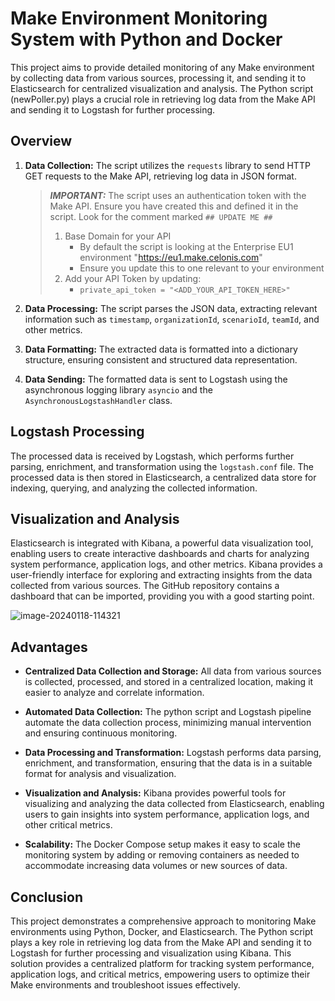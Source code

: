 # Make Environment Monitoring System with Python and Docker

This project aims to provide detailed monitoring of any Make environment by collecting data from various sources, processing it, and sending it to Elasticsearch for centralized visualization and analysis. The Python script (newPoller.py) plays a crucial role in retrieving log data from the Make API and sending it to Logstash for further processing.

## Overview

1. **Data Collection:**
   The script utilizes the `requests` library to send HTTP GET requests to the Make API, retrieving log data in JSON format.

   > ***IMPORTANT:***
   >    The script uses an authentication token with the Make API. Ensure you have created this and defined it in the script. 
   >    Look for the comment marked `## UPDATE ME ##`
   >
   >    1. Base Domain for your API
   >        - By default the script is looking at the Enterprise EU1 environment "https://eu1.make.celonis.com"
   >        - Ensure you update this to one relevant to your environment
   >    2. Add your API Token by updating:
   >        - `private_api_token = "<ADD_YOUR_API_TOKEN_HERE>"`
2. **Data Processing:**
   The script parses the JSON data, extracting relevant information such as `timestamp`, `organizationId`, `scenarioId`, `teamId`, and other metrics.

3. **Data Formatting:**
   The extracted data is formatted into a dictionary structure, ensuring consistent and structured data representation.

4. **Data Sending:**
   The formatted data is sent to Logstash using the asynchronous logging library `asyncio` and the `AsynchronousLogstashHandler` class.

## Logstash Processing

The processed data is received by Logstash, which performs further parsing, enrichment, and transformation using the `logstash.conf` file. The processed data is then stored in Elasticsearch, a centralized data store for indexing, querying, and analyzing the collected information.

## Visualization and Analysis

Elasticsearch is integrated with Kibana, a powerful data visualization tool, enabling users to create interactive dashboards and charts for analyzing system performance, application logs, and other metrics. Kibana provides a user-friendly interface for exploring and extracting insights from the data collected from various sources.
The GitHub repository contains a dashboard that can be imported, providing you with a good starting point.

![image-20240118-114321](https://github.com/makeskinner/elk_monitoring/assets/147710503/c94b9e09-6bba-40f7-bb41-b0ed6f6065e1)


## Advantages

* **Centralized Data Collection and Storage:** All data from various sources is collected, processed, and stored in a centralized location, making it easier to analyze and correlate information.

* **Automated Data Collection:** The python script and Logstash pipeline automate the data collection process, minimizing manual intervention and ensuring continuous monitoring.

* **Data Processing and Transformation:** Logstash performs data parsing, enrichment, and transformation, ensuring that the data is in a suitable format for analysis and visualization.

* **Visualization and Analysis:** Kibana provides powerful tools for visualizing and analyzing the data collected from Elasticsearch, enabling users to gain insights into system performance, application logs, and other critical metrics.

* **Scalability:** The Docker Compose setup makes it easy to scale the monitoring system by adding or removing containers as needed to accommodate increasing data volumes or new sources of data.

## Conclusion

This project demonstrates a comprehensive approach to monitoring Make environments using Python, Docker, and Elasticsearch. The Python script plays a key role in retrieving log data from the Make API and sending it to Logstash for further processing and visualization using Kibana. This solution provides a centralized platform for tracking system performance, application logs, and critical metrics, empowering users to optimize their Make environments and troubleshoot issues effectively.
